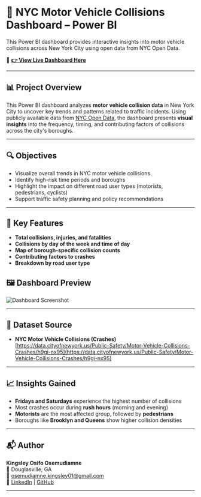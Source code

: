 # 🚗 NYC Motor Vehicle Collisions Dashboard – Power BI

This Power BI dashboard provides interactive insights into motor vehicle collisions across New York City using open data from NYC Open Data.

🔗 **[👉 View Live Dashboard Here](https://app.powerbi.com/groups/me/reports/10472ec3-dde3-4107-a100-76fb0d799e12/ec5a7310d0caba8bad07?experience=power-bi)**

---

## 📊 Project Overview

This Power BI dashboard analyzes **motor vehicle collision data** in New York City to uncover key trends and patterns related to traffic incidents. Using publicly available data from [NYC Open Data](https://www.kaggle.com/datasets/nypd/vehicle-collisions), the dashboard presents **visual insights** into the frequency, timing, and contributing factors of collisions across the city's boroughs.

---

## 🔍 Objectives

- Visualize overall trends in NYC motor vehicle collisions  
- Identify high-risk time periods and boroughs  
- Highlight the impact on different road user types (motorists, pedestrians, cyclists)  
- Support traffic safety planning and policy recommendations  

---

## 📌 Key Features

- **Total collisions, injuries, and fatalities**  
- **Collisions by day of the week and time of day**  
- **Map of borough-specific collision counts**  
- **Contributing factors to crashes**  
- **Breakdown by road user type** 

## 🖼️ Dashboard Preview

![Dashboard Screenshot](/Screenshot)

---

## 📁 Dataset Source

- **NYC Motor Vehicle Collisions (Crashes)**  
  [https://data.cityofnewyork.us/Public-Safety/Motor-Vehicle-Collisions-Crashes/h9gi-nx95](https://data.cityofnewyork.us/Public-Safety/Motor-Vehicle-Collisions-Crashes/h9gi-nx95)

---

## 📈 Insights Gained

- **Fridays and Saturdays** experience the highest number of collisions  
- Most crashes occur during **rush hours** (morning and evening)  
- **Motorists** are the most affected group, followed by **pedestrians**  
- Boroughs like **Brooklyn and Queens** show higher collision densities  

---

## 📬 Author

**Kingsley Osifo Osemudiamne**  
📍 Douglasville, GA  
📧 osemudiamne.kingsley01@gmail.com  
🔗 [LinkedIn](https://www.linkedin.com/in/osemudiamne/) | [GitHub](https://github.com/kingsleyose)

---
